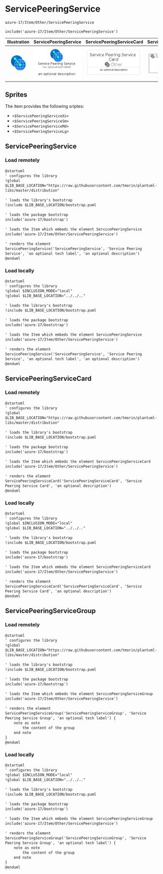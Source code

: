 # ServicePeeringService


```text
azure-17/Item/Other/ServicePeeringService
```

```text
include('azure-17/Item/Other/ServicePeeringService')
```



| Illustration | ServicePeeringService | ServicePeeringServiceCard | ServicePeeringServiceGroup |
| :---: | :---: | :---: | :---: |
| ![illustration for Illustration](../../../azure-17/Item/Other/ServicePeeringService.png) | ![illustration for ServicePeeringService](../../../azure-17/Item/Other/ServicePeeringService.Local.png) | ![illustration for ServicePeeringServiceCard](../../../azure-17/Item/Other/ServicePeeringServiceCard.Local.png) | ![illustration for ServicePeeringServiceGroup](../../../azure-17/Item/Other/ServicePeeringServiceGroup.Local.png) |



## Sprites
The item provides the following sriptes:

- `<$ServicePeeringServiceXs>`
- `<$ServicePeeringServiceSm>`
- `<$ServicePeeringServiceMd>`
- `<$ServicePeeringServiceLg>`





## ServicePeeringService

### Load remotely
```plantuml
@startuml
' configures the library
!global $LIB_BASE_LOCATION="https://raw.githubusercontent.com/tmorin/plantuml-libs/master/distribution"

' loads the library's bootstrap
!include $LIB_BASE_LOCATION/bootstrap.puml

' loads the package bootstrap
include('azure-17/bootstrap')

' loads the Item which embeds the element ServicePeeringService
include('azure-17/Item/Other/ServicePeeringService')

' renders the element
ServicePeeringService('ServicePeeringService', 'Service Peering Service', 'an optional tech label', 'an optional description')
@enduml
```

### Load locally
```plantuml
@startuml
' configures the library
!global $INCLUSION_MODE="local"
!global $LIB_BASE_LOCATION="../../.."

' loads the library's bootstrap
!include $LIB_BASE_LOCATION/bootstrap.puml

' loads the package bootstrap
include('azure-17/bootstrap')

' loads the Item which embeds the element ServicePeeringService
include('azure-17/Item/Other/ServicePeeringService')

' renders the element
ServicePeeringService('ServicePeeringService', 'Service Peering Service', 'an optional tech label', 'an optional description')
@enduml
```

## ServicePeeringServiceCard

### Load remotely
```plantuml
@startuml
' configures the library
!global $LIB_BASE_LOCATION="https://raw.githubusercontent.com/tmorin/plantuml-libs/master/distribution"

' loads the library's bootstrap
!include $LIB_BASE_LOCATION/bootstrap.puml

' loads the package bootstrap
include('azure-17/bootstrap')

' loads the Item which embeds the element ServicePeeringServiceCard
include('azure-17/Item/Other/ServicePeeringService')

' renders the element
ServicePeeringServiceCard('ServicePeeringServiceCard', 'Service Peering Service Card', 'an optional description')
@enduml
```

### Load locally
```plantuml
@startuml
' configures the library
!global $INCLUSION_MODE="local"
!global $LIB_BASE_LOCATION="../../.."

' loads the library's bootstrap
!include $LIB_BASE_LOCATION/bootstrap.puml

' loads the package bootstrap
include('azure-17/bootstrap')

' loads the Item which embeds the element ServicePeeringServiceCard
include('azure-17/Item/Other/ServicePeeringService')

' renders the element
ServicePeeringServiceCard('ServicePeeringServiceCard', 'Service Peering Service Card', 'an optional description')
@enduml
```

## ServicePeeringServiceGroup

### Load remotely
```plantuml
@startuml
' configures the library
!global $LIB_BASE_LOCATION="https://raw.githubusercontent.com/tmorin/plantuml-libs/master/distribution"

' loads the library's bootstrap
!include $LIB_BASE_LOCATION/bootstrap.puml

' loads the package bootstrap
include('azure-17/bootstrap')

' loads the Item which embeds the element ServicePeeringServiceGroup
include('azure-17/Item/Other/ServicePeeringService')

' renders the element
ServicePeeringServiceGroup('ServicePeeringServiceGroup', 'Service Peering Service Group', 'an optional tech label') {
    note as note
        the content of the group
    end note
}
@enduml
```

### Load locally
```plantuml
@startuml
' configures the library
!global $INCLUSION_MODE="local"
!global $LIB_BASE_LOCATION="../../.."

' loads the library's bootstrap
!include $LIB_BASE_LOCATION/bootstrap.puml

' loads the package bootstrap
include('azure-17/bootstrap')

' loads the Item which embeds the element ServicePeeringServiceGroup
include('azure-17/Item/Other/ServicePeeringService')

' renders the element
ServicePeeringServiceGroup('ServicePeeringServiceGroup', 'Service Peering Service Group', 'an optional tech label') {
    note as note
        the content of the group
    end note
}
@enduml
```

